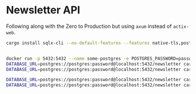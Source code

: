 # Newsletter API

Following along with the Zero to Production but using `axum` instead of `actix-web`.

```bash
cargo install sqlx-cli --no-default-features --features native-tls,postgres


docker run -p 5432:5432 --name some-postgres -e POSTGRES_PASSWORD=password POSTGRES_DB=newsletter -d postgres
DATABASE_URL=postgres://postgres:password@localhost:5432/newsletter cargo sqlx migrate run
DATABASE_URL=postgres://postgres:password@localhost:5432/newsletter cargo sqlx prepare

DATABASE_URL=postgres://postgres:password@localhost:5432/newsletter cargo test
DATABASE_URL=postgres://postgres:password@localhost:5432/newsletter cargo run
```
